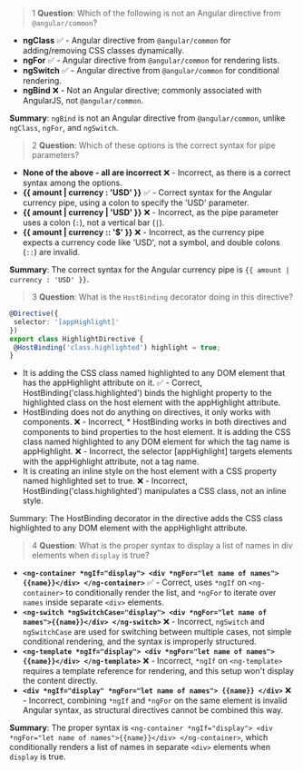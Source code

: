 > 1
**Question**: Which of the following is not an Angular directive from `@angular/common`?

- **ngClass** ✅ - Angular directive from `@angular/common` for adding/removing CSS classes dynamically.
- **ngFor** ✅ - Angular directive from `@angular/common` for rendering lists.
- **ngSwitch** ✅ - Angular directive from `@angular/common` for conditional rendering.
- **ngBind** ❌ - Not an Angular directive; commonly associated with AngularJS, not `@angular/common`.

**Summary**: `ngBind` is not an Angular directive from `@angular/common`, unlike `ngClass`, `ngFor`, and `ngSwitch`.

> 2
**Question**: Which of these options is the correct syntax for pipe parameters?

- **None of the above - all are incorrect** ❌ - Incorrect, as there is a correct syntax among the options.
- **{{ amount | currency : 'USD' }}** ✅ - Correct syntax for the Angular currency pipe, using a colon to specify the 'USD' parameter.
- **{{ amount | currency | 'USD' }}** ❌ - Incorrect, as the pipe parameter uses a colon (`:`), not a vertical bar (`|`).
- **{{ amount | currency :: '$' }}** ❌ - Incorrect, as the currency pipe expects a currency code like 'USD', not a symbol, and double colons (`::`) are invalid.

**Summary**: The correct syntax for the Angular currency pipe is `{{ amount | currency : 'USD' }}`.

> 3
**Question**: What is the `HostBinding` decorator doing in this directive?

```typescript
@Directive({
 selector: '[appHighlight]'
})
export class HighlightDirective {
 @HostBinding('class.highlighted') highlight = true;
}
```
* It is adding the CSS class named highlighted to any DOM element that has the appHighlight attribute on it. ✅ - Correct, HostBinding('class.highlighted') binds the highlight property to the highlighted class on the host element with the appHighlight attribute.
* HostBinding does not do anything on directives, it only works with components. ❌ - Incorrect, * HostBinding works in both directives and components to bind properties to the host element.
It is adding the CSS class named highlighted to any DOM element for which the tag name is appHighlight. ❌ - Incorrect, the selector [appHighlight] targets elements with the appHighlight attribute, not a tag name.
* It is creating an inline style on the host element with a CSS property named highlighted set to true. ❌ - Incorrect, HostBinding('class.highlighted') manipulates a CSS class, not an inline style.

Summary: The HostBinding decorator in the directive adds the CSS class highlighted to any DOM element with the appHighlight attribute.

> 4 
**Question**: What is the proper syntax to display a list of names in div elements when `display` is true?

- **`<ng-container *ngIf="display"> <div *ngFor="let name of names">{{name}}</div> </ng-container>`** ✅ - Correct, uses `*ngIf` on `<ng-container>` to conditionally render the list, and `*ngFor` to iterate over `names` inside separate `<div>` elements.
- **`<ng-switch *ngSwitchCase="display"> <div *ngFor="let name of names">{{name}}</div> </ng-switch>`** ❌ - Incorrect, `ngSwitch` and `ngSwitchCase` are used for switching between multiple cases, not simple conditional rendering, and the syntax is improperly structured.
- **`<ng-template *ngIf="display"> <div *ngFor="let name of names">{{name}}</div> </ng-template>`** ❌ - Incorrect, `*ngIf` on `<ng-template>` requires a template reference for rendering, and this setup won't display the content directly.
- **`<div *ngIf="display" *ngFor="let name of names"> {{name}} </div>`** ❌ - Incorrect, combining `*ngIf` and `*ngFor` on the same element is invalid Angular syntax, as structural directives cannot be combined this way.

**Summary**: The proper syntax is `<ng-container *ngIf="display"> <div *ngFor="let name of names">{{name}}</div> </ng-container>`, which conditionally renders a list of names in separate `<div>` elements when `display` is true.